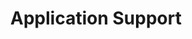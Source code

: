 ---
title: "Application Support"
# watermark text
watermark: "Application Support"
# page header background image
page_header_image: "images/background/about.jpg"
# meta description
description : "Our engineering team is equipped with the latest frameworks. We constantly invest in research, and development to stay ahead of the curve."

layout : "service"
draft : false

##################################### About #############################
about:
  enable : true
  about_item:
    # about item loop
    - image : "images/common/app-support-sec-1.png"
      subtitle : "Explore"
      title : "Application Support"
      content : "Software application support maintenance refers to the ongoing activities and processes involved in maintaining and supporting a software application after it has been developed and deployed. 
      
      
      It involves the ongoing activities performed to ensure the proper functioning, reliability, and usability of a software application throughout its lifecycle. 
      
      
      It includes various tasks and responsibilities aimed at ensuring the application remains functional, secure, and up-to-date throughout its lifecycle.

"
      button:
        enable : false
        label : "Explore Our Services"
        link : "about/"
        
    # about item loop
    - image : "images/common/app-support-sec-2.png"
      subtitle : "Overall"
      title : "Application support maintenance is crucial"
      content : "Overall, software application support maintenance is crucial for ensuring the smooth operation, stability, and longevity of a software application, addressing issues, and meeting evolving user needs. It involves a combination of technical expertise, proactive monitoring, and timely responsiveness to ensure the software application remains reliable and valuable to its users."
      button:
        enable : false
        label : "Explore Our Services"
        link : "about/"  


############################### Features #####################################
feature:
  enable : true
  subtitle : "fetures"
  title : "exclusive features"
  feature_item:
  - title : "Bug Fixes"
    icon : "fas fa-desktop"
    icon_color : "primary" # available color : primary, yellow, purple, cyan, red, green, orange, blue.
    content : "Monitoring and addressing any reported issues or bugs in the software application"
    
  - title : "Updates and Upgrades"
    icon : "fas fa-cogs"
    icon_color : "primary" # available color : primary, yellow, purple, cyan, red, green, orange, blue.
    content : "Applying necessary updates, patches, and upgrades to keep the application in line with the latest standards"
    
  - title : "KPI Monitoring"
    icon : "fas fa-shield-alt"
    icon_color : "primary" # available color : primary, yellow, purple, cyan, red, green, orange, blue.
    content : "Continuously monitoring the application's performance and optimizing its efficiency."
    
  - title : "Security Enhancements"
    icon : "fas fa-shield-alt"
    icon_color : "primary" # available color : primary, yellow, purple, cyan, red, green, orange, blue.
    content : "Assessing the application's security posture and implementing measures to protect it"
    
  - title : "User Support"
    icon : "fas fa-shield-alt"
    icon_color : "primary" # available color : primary, yellow, purple, cyan, red, green, orange, blue.
    content : "Providing assistance to end-users in troubleshooting issues and answering queries"
    
  - title : "Compatibility Testing"
    icon : "fas fa-shield-alt"
    icon_color : "primary" # available color : primary, yellow, purple, cyan, red, green, orange, blue.
    content : "Ensuring compatible with various OS, hardware, and third-party integrations."
    
  - title : "Data Management"
    icon : "fas fa-shield-alt"
    icon_color : "primary" # available color : primary, yellow, purple, cyan, red, green, orange, blue.
    content : "Managing the data, including backups, storage, and database maintenance"
    
  - title : "Monitoring and Logging"
    icon : "fas fa-shield-alt"
    icon_color : "primary" # available color : primary, yellow, purple, cyan, red, green, orange, blue.
    content : "Implementing monitoring and logging mechanisms to track system behavior and troubleshooting"
        
  - title : "Version Control"
    icon : "fas fa-shield-alt"
    icon_color : "primary" # available color : primary, yellow, purple, cyan, red, green, orange, blue.
    content : "Version control of the application's source code, configuration files, and other related artifacts."
            
  - title : "Documentation"
    icon : "fas fa-shield-alt"
    icon_color : "primary" # available color : primary, yellow, purple, cyan, red, green, orange, blue.
    content : "Keeping documentation up-to-date, including technical specifications, release notes, and user manuals"
---